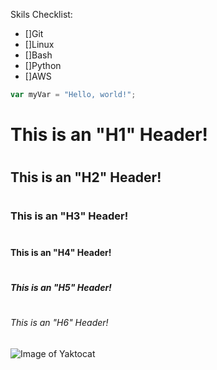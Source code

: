 Skils Checklist: 
- []Git
- []Linux
- []Bash
- []Python
- []AWS


``` javascript
var myVar = "Hello, world!";
```

# <H1> This is an "H1" Header!
# <H2> This is an "H2" Header!
# <H3> This is an "H3" Header!
# <H4> This is an "H4" Header!
# <H5> This is an "H5" Header!
# <H6> This is an "H6" Header!

![Image of Yaktocat](https://octodex.github.com/images/yaktocat.png) 



